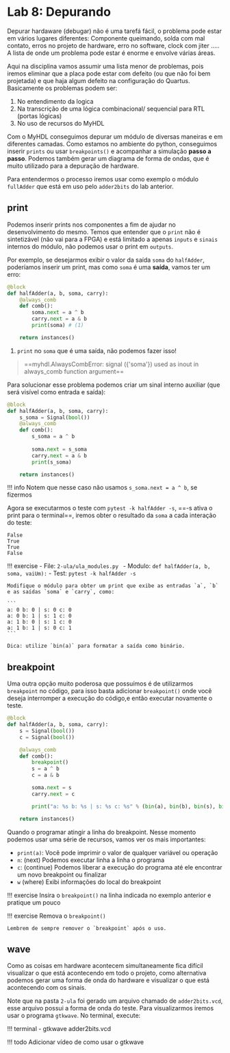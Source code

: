 # Lab 8: Depurando

Depurar hardaware (debugar) não é uma tarefá fácil, o problema pode estar em vários lugares diferentes: Componente queimando, solda com mal contato, erros no projeto de hardware, erro no software, clock com jiter ..... A lista de onde um problema pode estar é enorme e envolve várias áreas. 

Aqui na disciplina vamos assumir uma lista menor de problemas, pois iremos eliminar que a placa pode estar com defeito (ou que não foi bem projetada) e que haja algum defeito na configuração do Quartus. Basicamente os problemas podem ser:

1. No entendimento da logica 
1. Na transcrição de uma lógica combinacional/ sequencial para RTL (portas lógicas)
1. No uso de recursos do MyHDL 

Com o MyHDL conseguimos depurar um módulo de diversas maneiras e em diferentes camadas. Como estamos no ambiente do python, conseguimos inserir `prints` ou usar `breakpoints()` e acompanhar a simulação **passo a passo**. Podemos também gerar um diagrama de forma de ondas, que é muito utilizado para a depuração de hardware.

Para entendermos o processo iremos usar como exemplo o módulo `fullAdder` que está em uso pelo `adder2bits` do lab anterior. 

## print

Podemos inserir prints nos componentes a fim de ajudar no desenvolvimento do mesmo. Temos que entender que o `print` não é sintetizável (não vai para a FPGA) e está limitado a apenas `inputs` e `sinais` internos do módulo, não podemos usar o print em `outputs`.

Por exemplo, se desejarmos exibir o valor da saída `soma` do `halfAdder`, poderíamos inserir um print, mas como `soma` é uma **saída**, vamos ter um erro:

``` py title="ula_modules.py" hl_lines="7"
@block
def halfAdder(a, b, soma, carry):
    @always_comb
    def comb():
        soma.next = a ^ b
        carry.next = a & b
        print(soma) # (1)

    return instances()
```

1. `print` no `soma` que é uma saída, não podemos fazer isso!

> ==myhdl.AlwaysCombError: signal ({'soma'}) used as inout in always_comb function argument==

Para solucionar esse problema podemos criar um sinal interno auxiliar (que será visível como entrada e saída):

``` py title="ula_modules.py" hl_lines="3 8"
@block
def halfAdder(a, b, soma, carry):
    s_soma = Signal(bool())
    @always_comb
    def comb():
        s_soma = a ^ b
        
        soma.next = s_soma
        carry.next = a & b
        print(s_soma)

    return instances()
```

!!! info
    Notem que nesse caso não usamos `s_soma.next = a ^ b`, se fizermos 

Agora se executarmos o teste com `pytest -k halfAdder -s`, ==-s ativa o print para o terminal==, iremos obter o resultado da `soma` a cada interação do teste:

```
False
True
True
False
```

!!! exercise
    - File: `2-ula/ula_modules.py `
    - Modulo: `def halfAdder(a, b, soma, vaiUm):`
    - Test: `pytest -k halfAdder -s`
 
    Modifique o módulo para obter um print que exibe as entradas `a`, `b` e as saídas `soma` e `carry`, como:
    
    ```
    a: 0 b: 0 | s: 0 c: 0
    a: 0 b: 1 | s: 1 c: 0
    a: 1 b: 0 | s: 1 c: 0
    a: 1 b: 1 | s: 0 c: 1
    ```
    
    Dica: utilize `bin(a)` para formatar a saída como binário.


## breakpoint

Uma outra opção muito poderosa que possuímos é de utilizarmos `breakpoint` no código, para isso basta adicionar `breakpoint()` onde você deseja interromper a execução do código,e então executar novamente o teste.

``` py hl_lines="8"
@block
def halfAdder(a, b, soma, carry):
    s = Signal(bool())
    c = Signal(bool())

    @always_comb
    def comb():
        breakpoint()
        s = a ^ b
        c = a & b

        soma.next = s
        carry.next = c

        print("a: %s b: %s | s: %s c: %s" % (bin(a), bin(b), bin(s), bin(c)))

    return instances()
```

Quando o programar atingir a linha do breakpoint. Nesse momento podemos usar uma série de recursos, vamos ver os mais importantes:

- `print(a)`: Você pode imprimir o valor de qualquer variável ou operação
- `n`: (next) Podemos executar linha a linha o programa
- `c`: (continue) Podemos liberar a execução do programa até ele encontrar um novo breakpoint ou finalizar
- `w` (where) Exibi informações do local do breakpoint

<script id="asciicast-Xvb0we1j1c4jHYpBAK5uHjViz" src="https://asciinema.org/a/Xvb0we1j1c4jHYpBAK5uHjViz.js" async></script>

!!! exercise
    Insira o `breakpoint()` na linha indicada no exemplo anterior e pratique um pouco

!!! exercise
    Remova o `breakpoint()` 
    
    Lembrem de sempre remover o `breakpoint` após o uso.

## wave 

Como as coisas em hardware acontecem simultaneamente fica difícil visualizar o que está acontecendo em todo o projeto, como alternativa podemos gerar uma forma de onda do hardware e visualizar o que está acontecendo com os sinais.

Note que na pasta `2-ula` foi gerado um arquivo chamado de `adder2bits.vcd`, esse arquivo possui a forma de onda do teste. Para visualizarmos iremos usar o programa `gtkwave`. No terminal, execute: 

!!! terminal
    - gtkwave adder2bits.vcd

!!! todo
    Adicionar vídeo de como usar o gtkwave
